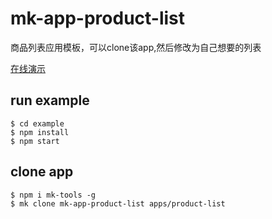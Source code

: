 # mk-app-product-list

商品列表应用模板，可以clone该app,然后修改为自己想要的列表

[在线演示](https://ziaochina.github.io/mk-app-product-list/)

## run example

```
$ cd example
$ npm install
$ npm start
```

## clone app

```
$ npm i mk-tools -g
$ mk clone mk-app-product-list apps/product-list
```

